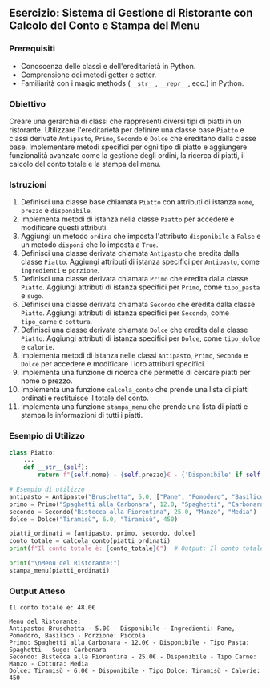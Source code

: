 ## Esercizio: Sistema di Gestione di Ristorante con Calcolo del Conto e Stampa del Menu

### Prerequisiti

- Conoscenza delle classi e dell'ereditarietà in Python.
- Comprensione dei metodi getter e setter.
- Familiarità con i magic methods (`__str__`, `__repr__`, ecc.) in Python.

### Obiettivo

Creare una gerarchia di classi che rappresenti diversi tipi di piatti in un ristorante. Utilizzare l'ereditarietà per definire una classe base `Piatto` e classi derivate `Antipasto`, `Primo`, `Secondo` e `Dolce` che ereditano dalla classe base. Implementare metodi specifici per ogni tipo di piatto e aggiungere funzionalità avanzate come la gestione degli ordini, la ricerca di piatti, il calcolo del conto totale e la stampa del menu.

### Istruzioni

1. Definisci una classe base chiamata `Piatto` con attributi di istanza `nome`, `prezzo` e `disponibile`.
2. Implementa metodi di istanza nella classe `Piatto` per accedere e modificare questi attributi.
3. Aggiungi un metodo `ordina` che imposta l'attributo `disponibile` a `False` e un metodo `disponi` che lo imposta a `True`.
4. Definisci una classe derivata chiamata `Antipasto` che eredita dalla classe `Piatto`. Aggiungi attributi di istanza specifici per `Antipasto`, come `ingredienti` e `porzione`.
5. Definisci una classe derivata chiamata `Primo` che eredita dalla classe `Piatto`. Aggiungi attributi di istanza specifici per `Primo`, come `tipo_pasta` e `sugo`.
6. Definisci una classe derivata chiamata `Secondo` che eredita dalla classe `Piatto`. Aggiungi attributi di istanza specifici per `Secondo`, come `tipo_carne` e `cottura`.
7. Definisci una classe derivata chiamata `Dolce` che eredita dalla classe `Piatto`. Aggiungi attributi di istanza specifici per `Dolce`, come `tipo_dolce` e `calorie`.
8. Implementa metodi di istanza nelle classi `Antipasto`, `Primo`, `Secondo` e `Dolce` per accedere e modificare i loro attributi specifici.
9. Implementa una funzione di ricerca che permette di cercare piatti per nome o prezzo.
10. Implementa una funzione `calcola_conto` che prende una lista di piatti ordinati e restituisce il totale del conto.
11. Implementa una funzione `stampa_menu` che prende una lista di piatti e stampa le informazioni di tutti i piatti.

### Esempio di Utilizzo

```python
class Piatto:
    ...
    def __str__(self):
        return f"{self.nome} - {self.prezzo}€ - {'Disponibile' if self.disponibile else 'Non disponibile'}"

# Esempio di utilizzo
antipasto = Antipasto("Bruschetta", 5.0, ["Pane", "Pomodoro", "Basilico"], "Piccola")
primo = Primo("Spaghetti alla Carbonara", 12.0, "Spaghetti", "Carbonara")
secondo = Secondo("Bistecca alla Fiorentina", 25.0, "Manzo", "Media")
dolce = Dolce("Tiramisù", 6.0, "Tiramisù", 450)

piatti_ordinati = [antipasto, primo, secondo, dolce]
conto_totale = calcola_conto(piatti_ordinati)
print(f"Il conto totale è: {conto_totale}€")  # Output: Il conto totale è: 48.0€

print("\nMenu del Ristorante:")
stampa_menu(piatti_ordinati)
```

### Output Atteso

```
Il conto totale è: 48.0€

Menu del Ristorante:
Antipasto: Bruschetta - 5.0€ - Disponibile - Ingredienti: Pane, Pomodoro, Basilico - Porzione: Piccola
Primo: Spaghetti alla Carbonara - 12.0€ - Disponibile - Tipo Pasta: Spaghetti - Sugo: Carbonara
Secondo: Bistecca alla Fiorentina - 25.0€ - Disponibile - Tipo Carne: Manzo - Cottura: Media
Dolce: Tiramisù - 6.0€ - Disponibile - Tipo Dolce: Tiramisù - Calorie: 450
```
